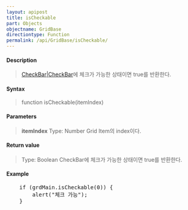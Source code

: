 ```yaml
---
layout: apipost
title: isCheckable
part: Objects
objectname: GridBase
directiontype: Function
permalink: /api/GridBase/isCheckable/
---
```



#### Description

> [CheckBar\|CheckBar](/api/GridBase/)에 체크가 가능한 상태이면 true를 반환한다.

#### Syntax

> function isCheckable(itemIndex)

#### Parameters

> **itemIndex**
> Type: Number
> Grid Item의 index이다.

#### Return value

> Type: Boolean
> CheckBar에 체크가 가능한 상태이면 true를 반환한다.

#### Example

<pre class="prettyprint">
    if (grdMain.isCheckable(0)) {
        alert("체크 가능");
    }
</pre>
